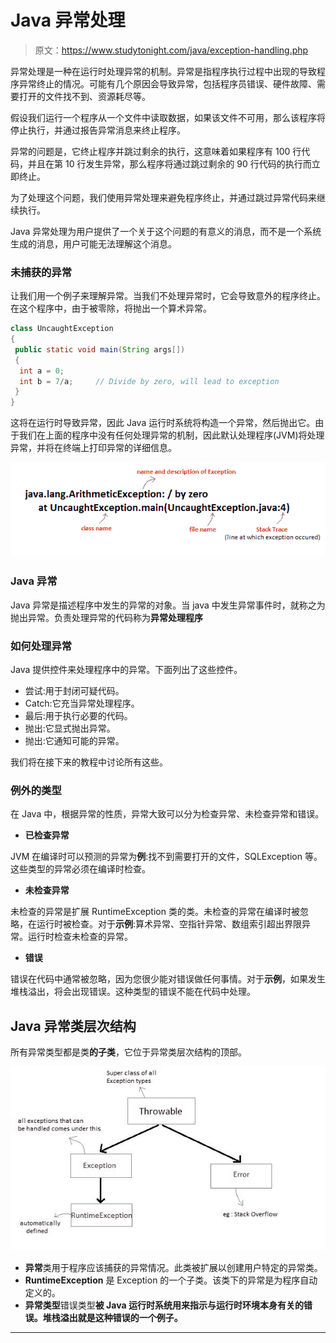# Java 异常处理

> 原文：<https://www.studytonight.com/java/exception-handling.php>

异常处理是一种在运行时处理异常的机制。异常是指程序执行过程中出现的导致程序异常终止的情况。可能有几个原因会导致异常，包括程序员错误、硬件故障、需要打开的文件找不到、资源耗尽等。

假设我们运行一个程序从一个文件中读取数据，如果该文件不可用，那么该程序将停止执行，并通过报告异常消息来终止程序。

异常的问题是，它终止程序并跳过剩余的执行，这意味着如果程序有 100 行代码，并且在第 10 行发生异常，那么程序将通过跳过剩余的 90 行代码的执行而立即终止。

为了处理这个问题，我们使用异常处理来避免程序终止，并通过跳过异常代码来继续执行。

Java 异常处理为用户提供了一个关于这个问题的有意义的消息，而不是一个系统生成的消息，用户可能无法理解这个消息。

### 未捕获的异常

让我们用一个例子来理解异常。当我们不处理异常时，它会导致意外的程序终止。在这个程序中，由于被零除，将抛出一个算术异常。

```java
class UncaughtException
{
 public static void main(String args[])
 {
  int a = 0;
  int b = 7/a;     // Divide by zero, will lead to exception
 }
}
```

这将在运行时导致异常，因此 Java 运行时系统将构造一个异常，然后抛出它。由于我们在上面的程序中没有任何处理异常的机制，因此默认处理程序(JVM)将处理异常，并将在终端上打印异常的详细信息。

![Uncaught Exception in java](img/1f2ea1daf20766574ba8bb2797766e3c.png)

### Java 异常

Java 异常是描述程序中发生的异常的对象。当 java 中发生异常事件时，就称之为抛出异常。负责处理异常的代码称为**异常处理程序**

### 如何处理异常

Java 提供控件来处理程序中的异常。下面列出了这些控件。

*   尝试:用于封闭可疑代码。
*   Catch:它充当异常处理程序。
*   最后:用于执行必要的代码。
*   抛出:它显式抛出异常。
*   抛出:它通知可能的异常。

我们将在接下来的教程中讨论所有这些。

### 例外的类型

在 Java 中，根据异常的性质，异常大致可以分为检查异常、未检查异常和错误。

*   **已检查异常**

JVM 在编译时可以预测的异常为**例**:找不到需要打开的文件，SQLException 等。这些类型的异常必须在编译时检查。

*   **未检查异常**

未检查的异常是扩展 RuntimeException 类的类。未检查的异常在编译时被忽略，在运行时被检查。对于**示例**:算术异常、空指针异常、数组索引超出界限异常。运行时检查未检查的异常。

*   **错误**

错误在代码中通常被忽略，因为您很少能对错误做任何事情。对于**示例**，如果发生堆栈溢出，将会出现错误。这种类型的错误不能在代码中处理。

## Java 异常类层次结构

所有异常类型都是类**的子类**，它位于异常类层次结构的顶部。

![exception handling in java](img/66f60f279f2499f9b700f62cd19308fb.png)

*   **异常**类用于程序应该捕获的异常情况。此类被扩展以创建用户特定的异常类。
*   **RuntimeException** 是 Exception 的一个子类。该类下的异常是为程序自动定义的。
*   **异常类型**错误类型**被 Java 运行时系统用来指示与运行时环境本身有关的错误。堆栈溢出就是这种错误的一个例子。**

* * *